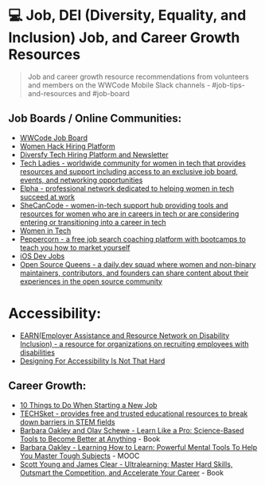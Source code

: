 # 💻 Job, DEI (Diversity, Equality, and Inclusion) Job, and Career Growth Resources

> Job and career growth resource recommendations from volunteers and members on the WWCode Mobile Slack channels - #job-tips-and-resources and #job-board

## Job Boards / Online Communities:
- [WWCode Job Board](https://www.womenwhocode.com/jobs)
- [Women Hack Hiring Platform](https://womenhack.com/)
- [Diversfy Tech Hiring Platform and Newsletter](https://www.diversifytech.com)
- [Tech Ladies - worldwide community for women in tech that provides resources and support including access to an exclusive job board, events, and networking opportunities](https://www.hiretechladies.com)
- [Elpha - professional network dedicated to helping women in tech succeed at work](https://elpha.com)
- [SheCanCode - women-in-tech support hub providing tools and resources for women who are in careers in tech or are considering entering or transitioning into a career in tech](https://www.shecancode.io/)
- [Women in Tech](https://www.womentech.net/jobs)
- [Peppercorn - a free job search coaching platform with bootcamps to teach you how to market yourself](https://www.peppercorn.ai/pdpd)
- [iOS Dev Jobs](https://iosdevjobs.com)
- [Open Source Queens - a daily.dev squad where women and non-binary maintainers, contributors, and founders can share content about their experiences in the open source community](https://app.daily.dev/squads/opensourcequeens/ay9Tv4cYCMwzSIGvILfxHhqIuetuDIeO1jJ9o80h6hg)

# Accessibility:
- [EARN(Employer Assistance and Resource Network on Disability Inclusion) - a resource for organizations on recruiting employees with disabilities](https://askearn.org/)
- [Designing For Accessibility Is Not That Hard](https://uxdesign.cc/designing-for-accessibility-is-not-that-hard-c04cc4779d94)

## Career Growth:
- [10 Things to Do When Starting a New Job](https://www.danijelavrzan.com/posts/2023/04/start-new-job/)
- [TECHSket - provides free and trusted educational resources to break down barriers in STEM fields](https://techsket.com/)
- [Barbara Oakley and Olav Schewe - Learn Like a Pro: Science-Based Tools to Become Better at Anything](https://www.amazon.ca/Learn-Like-Pro-Science-Based-Anything/dp/1250799376) - Book
- [Barbara Oakley - Learning How to Learn: Powerful Mental Tools To Help You Master Tough Subjects](https://www.coursera.org/learn/learning-how-to-learn) - MOOC
- [Scott Young and James Clear - Ultralearning: Master Hard Skills, Outsmart the Competition, and Accelerate Your Career](https://www.barnesandnoble.com/w/ultralearning-scott-young/1130636797) - Book

